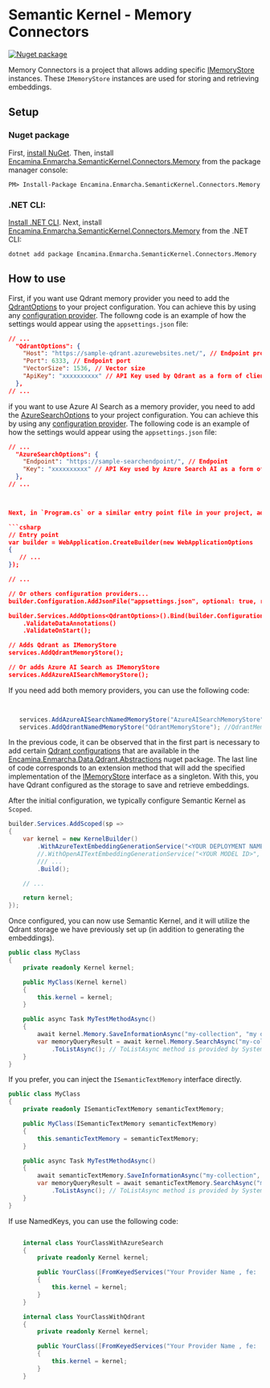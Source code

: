 ﻿# Semantic Kernel - Memory Connectors

[![Nuget package](https://img.shields.io/nuget/v/Encamina.Enmarcha.SemanticKernel.Connectors.Memory)](https://www.nuget.org/packages/Encamina.Enmarcha.SemanticKernel.Connectors.Memory)

Memory Connectors is a project that allows adding specific [IMemoryStore](https://github.com/microsoft/semantic-kernel/blob/76db027273371ea81e6db66afcb1d888cc53b459/dotnet/src/SemanticKernel.Abstractions/Memory/IMemoryStore.cs#L13) instances. These `IMemoryStore` instances are used for storing and retrieving embeddings.

## Setup

### Nuget package

First, [install NuGet](http://docs.nuget.org/docs/start-here/installing-nuget). Then, install [Encamina.Enmarcha.SemanticKernel.Connectors.Memory](https://www.nuget.org/packages/Encamina.Enmarcha.SemanticKernel.Connectors.Memory) from the package manager console:

    PM> Install-Package Encamina.Enmarcha.SemanticKernel.Connectors.Memory

### .NET CLI:

[Install .NET CLI](https://learn.microsoft.com/en-us/dotnet/core/tools/). Next, install [Encamina.Enmarcha.SemanticKernel.Connectors.Memory](https://www.nuget.org/packages/Encamina.Enmarcha.SemanticKernel.Connectors.Memory) from the .NET CLI:

    dotnet add package Encamina.Enmarcha.SemanticKernel.Connectors.Memory

## How to use

First, if you want use Qdrant memory provider you need to add the [QdrantOptions](../Encamina.Enmarcha.Data.Qdrant.Abstractions/QdrantOptions.cs) to your project configuration. You can achieve this by using any [configuration provider](https://learn.microsoft.com/en-us/dotnet/core/extensions/configuration). The followng code is an example of how the settings would appear using the `appsettings.json` file:

```json
// ...
  "QdrantOptions": {
    "Host": "https://sample-qdrant.azurewebsites.net/", // Endpoint protocol and host
    "Port": 6333, // Endpoint port
    "VectorSize": 1536, // Vector size
    "ApiKey": "xxxxxxxxxx" // API Key used by Qdrant as a form of client authentication.
  },
// ...
```

if you want to use Azure AI Search as a memory provider, you need to add the [AzureSearchOptions](../Encamina.Enmarcha.Data.AzureAISearch.Abstractions/AzureAISearchOptions.cs) to your project configuration. You can achieve this by using any [configuration provider](https://learn.microsoft.com/en-us/dotnet/core/extensions/configuration). The following code is an example of how the settings would appear using the `appsettings.json` file:

```json
// ...
  "AzureSearchOptions": {
    "Endpoint": "https://sample-searchendpoint/", // Endpoint
    "Key": "xxxxxxxxxx" // API Key used by Azure Search AI as a form of client authentication.
  },
// ...
```


```json


Next, in `Program.cs` or a similar entry point file in your project, add the following code:

```csharp
// Entry point
var builder = WebApplication.CreateBuilder(new WebApplicationOptions
{
   // ...
});

// ...

// Or others configuration providers...
builder.Configuration.AddJsonFile("appsettings.json", optional: true, reloadOnChange: true); 

builder.Services.AddOptions<QdrantOptions>().Bind(builder.Configuration.GetSection(nameof(QdrantOptions)))
    .ValidateDataAnnotations()
    .ValidateOnStart();

// Adds Qdrant as IMemoryStore
services.AddQdrantMemoryStore();

// Or adds Azure AI Search as IMemoryStore
services.AddAzureAISearchMemoryStore();

```

If you need add both memory providers, you can use the following code:

```csharp

   
   services.AddAzureAISearchNamedMemoryStore("AzureAISearchMemoryStore");  //AzureAISearchMemoryStore is the name of the memory store that you can use in the future to inject the IMemoryStore
   services.AddQdrantNamedMemoryStore("QdrantMemoryStore"); //QdrantMemoryStore is the name of the memory store that you can use in the future to inject the IMemoryStore

```


In the previous code, it can be observed that in the first part is necessary to add certain [Qdrant configurations](../Encamina.Enmarcha.Data.Qdrant.Abstractions/QdrantOptions.cs) that are available in the [Encamina.Enmarcha.Data.Qdrant.Abstractions](../Encamina.Enmarcha.Data.Qdrant.Abstractions/README.md) nuget package. The last line of code corresponds to an extension method that will add the specified implementation of the [IMemoryStore](https://github.com/microsoft/semantic-kernel/blob/76db027273371ea81e6db66afcb1d888cc53b459/dotnet/src/SemanticKernel.Abstractions/Memory/IMemoryStore.cs#L13) interface as a singleton. With this, you have Qdrant configured as the storage to save and retrieve embeddings.

After the initial configuration, we typically configure Semantic Kernel as `Scoped`.

```csharp
builder.Services.AddScoped(sp =>
{
    var kernel = new KernelBuilder()
        .WithAzureTextEmbeddingGenerationService("<YOUR DEPLOYMENT NAME>", "<YOUR AZURE ENDPOINT>", "<YOUR API KEY>")
        //.WithOpenAITextEmbeddingGenerationService("<YOUR MODEL ID>", "<YOUR API KEY>", "<YOUR API KEY>")
        /// ...
        .Build();

    // ...

    return kernel;
});
```

Once configured, you can now use Semantic Kernel, and it will utilize the Qdrant storage we have previously set up (in addition to generating the embeddings).

```csharp
public class MyClass
{
    private readonly Kernel kernel;

    public MyClass(Kernel kernel)
    {
        this.kernel = kernel;
    }

    public async Task MyTestMethodAsync()
    {
        await kernel.Memory.SaveInformationAsync("my-collection", "my dummy text", Guid.NewGuid().ToString());
        var memoryQueryResult = await kernel.Memory.SearchAsync("my-collection", "my similar dummy text")
            .ToListAsync(); // ToListAsync method is provided by System.Linq.Async nuget https://www.nuget.org/packages/System.Linq.Async
    }
}
```

If you prefer, you can inject the `ISemanticTextMemory` interface directly.

```csharp
public class MyClass
{   
    private readonly ISemanticTextMemory semanticTextMemory;

    public MyClass(ISemanticTextMemory semanticTextMemory)
    {
        this.semanticTextMemory = semanticTextMemory;
    }

    public async Task MyTestMethodAsync()
    {
        await semanticTextMemory.SaveInformationAsync("my-collection", "my dummy text", Guid.NewGuid().ToString());
        var memoryQueryResult = await semanticTextMemory.SearchAsync("my-collection", "my similar dummy text")
            .ToListAsync(); // ToListAsync method is provided by System.Linq.Async nuget https://www.nuget.org/packages/System.Linq.Async
    }
}
```


If use NamedKeys, you can use the following code:

```csharp

    internal class YourClassWithAzureSearch 
    {
        private readonly Kernel kernel;

        public YourClass([FromKeyedServices("Your Provider Name , fe: 'AzureAISearchMemoryStore'")]Kernel kernel)
        {
            this.kernel = kernel;
        }
    }

    internal class YourClassWithQdrant
    {
        private readonly Kernel kernel;

        public YourClass([FromKeyedServices("Your Provider Name , fe: 'QdrantMemoryStore'")]Kernel kernel)
        {
            this.kernel = kernel;
        }
    }

```